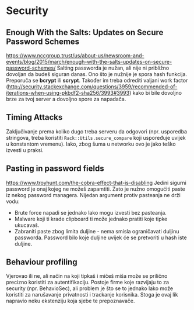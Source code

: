 # Security

## Enough With the Salts: Updates on Secure Password Schemes
https://www.nccgroup.trust/us/about-us/newsroom-and-events/blog/2015/march/enough-with-the-salts-updates-on-secure-password-schemes/
Salting passworda je nužan, ali nije ni približno dovoljan da budeš siguran danas. Ono što je nužnije je spora hash funkcija. Preporuča se **bcrypt** ili **scrypt**. Također im treba odrediti valjani work factor (http://security.stackexchange.com/questions/3959/recommended-of-iterations-when-using-pkbdf2-sha256/3993#3993) kako bi bile dovoljno brze za tvoj server a dovoljno spore za napadača.


## Timing Attacks
Zaključivanje prema koliko dugo treba serveru da odgovori (npr. usporedba stringova, treba koristiti `Rack::Utils.secure_compare` koji uspoređuje uvijek u konstantom vremenu). Iako, zbog šuma u networku ovo je jako teško izvesti u praksi.


## Pasting in password fields
https://www.troyhunt.com/the-cobra-effect-that-is-disabling
Jedini sigurni password je onaj kojeg ne možeš zapamtiti. Zato je nužno omogućiti paste iz nekog password managera.
Nijedan argument protiv pasteanja ne drži vodu:
 - Brute force napadi se jednako lako mogu izvesti bez pasteanja.
 - Malware koji ti krade clipboard ti može jednako pratiti koje tipke ukucavaš.
 - Zabraniti paste zbog limita duljine - nema smisla ograničavati duljinu passworda. Password bilo koje duljine uvijek će se pretvoriti u hash iste duljine.


## Behaviour profiling
Vjerovao ili ne, ali način na koji tipkaš i mičeš miša može se prilično precizno koristiti za autentifikaciju.
Postoje firme koje razvijaju to za security (npr. BehavioSec), ali problem je što se to jednako lako može koristiti za narušavanje privatnosti i trackanje korisnika. Stoga je ovaj lik napravio neku ekstenziju koja sjebe te prepoznavače.

